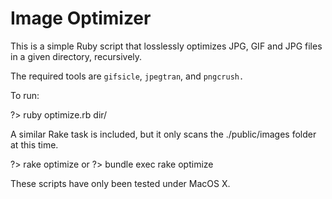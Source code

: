 # Image Optimizer

This is a simple Ruby script that losslessly optimizes JPG, GIF and JPG files in a given directory, recursively.

The required tools are `gifsicle`, `jpegtran`, and `pngcrush.`

To run:

  ?> ruby optimize.rb dir/

A similar Rake task is included, but it only scans the ./public/images folder at this time.

  ?> rake optimize
or
  ?> bundle exec rake optimize

These scripts have only been tested under MacOS X.
